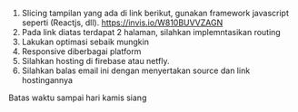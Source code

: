 1. Slicing tampilan yang ada di link berikut, gunakan framework javascript seperti (Reactjs, dll).
https://invis.io/W810BUVVZAGN
2. Pada link diatas terdapat 2 halaman, silahkan implemntasikan routing
3. Lakukan optimasi sebaik mungkin
4. Responsive diberbagai platform
5. Silahkan hosting di firebase atau netfly.
6. Silahkan balas email ini dengan menyertakan source dan link hostingannya

Batas waktu sampai hari kamis siang
